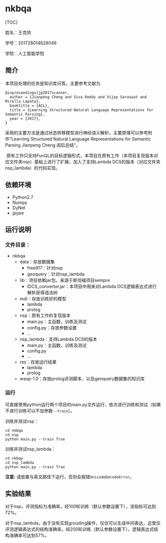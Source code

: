 # nkbqa

[TOC]

姓名：王克欣 

学号：201728014628049

学院：人工智能学院

## 简介

本项目处理的任务是知识库问答。主要参考文献为

```
@inproceedings{jp2017scanner,
  author = {Jianpeng Cheng and Siva Reddy and Vijay Saraswat and Mirella Lapata},
  booktitle = {ACL},
  title = {Learning Structured Natural Language Representations for Semantic Parsing},
  year = {2017},
}
```

采用的主要方法是通过状态转移模型进行神经语义解析，主要原理可以参考附件“Learning Structured Natural Language Representations for Semantic Parsing Jianpeng Cheng 阅后总结“。

​	原有工作只支持$\mathsf{FunQL}$的目标逻辑形式，本项目在原有工作（本项目复现版本对应文件夹nsp）基础上进行了扩展，加入了支持$\mathsf{Lambda\ DCS}$的版本（对应文件夹nsp_lambda）的代码实现。

## 依赖环境

- Python2.7
- Numpy
- DyNet
- jpype

## 运行说明

### 文件目录：

- nkbqa
  - data：存放数据集
    - free917：针对nsp
    - geoquery：针对nsp_lambda
  - lib：项目依赖$\mathsf{jar}$包，来源于斯坦福项目sempre
    - lDCS_convertor.jar：本项目中用来对$\mathsf{Lambda\ DCS}$逻辑表达式进行解析获得语法树
  - mdl：存放训练好的模型
    - lambda
    - prolog
  - nsp：原有工作的复现版本
    - main.py：主函数，训练及测试
    - config.py：存放参数设置
    - ...
  - nsp_lambda：支持$\mathsf{Lambda\ DCS}$的版本
    - main.py：主函数，训练及测试
    - config.py
    - ...
  - res：存放运行结果
    - lambda
    - prolog
  - wasp-1.0：存放$\mathsf{prolog}$评测脚本，以及$\mathsf{geoquery}$数据集的知识库

### 运行

可直接使用python运行两个项目的main.py文件运行，依次进行训练和测试（如果不进行训练可以不加参数`--train`）。

训练并测试nsp：

```shell
cd nkbqa
cd nsp
python main.py --train True
```

训练并测试nsp_lambda：

```Shell
cd nkbqa
cd nsp_lambda
python main.py --train True
```

**注意:** 请放置与英文路径下运行，否则会报错`UnicodeDecodeError`。

## 实验结果

对于nsp，评测指标为准确率，经100轮训练（默认参数设置下），该指标可达到72%。

对于nsp_lambda，由于没有实现grouding操作，仅仅可以生成中间表达，这里仅评测逻辑表达式的结构准确率。经200轮训练（默认参数设置下），逻辑表达式结构准确率可达到57%。